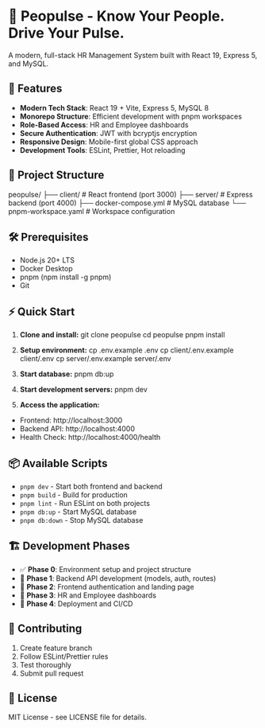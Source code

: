 # 💼 Peopulse - Know Your People. Drive Your Pulse.

A modern, full-stack HR Management System built with React 19, Express 5, and MySQL.

## 🚀 Features

- **Modern Tech Stack**: React 19 + Vite, Express 5, MySQL 8
- **Monorepo Structure**: Efficient development with pnpm workspaces  
- **Role-Based Access**: HR and Employee dashboards
- **Secure Authentication**: JWT with bcryptjs encryption
- **Responsive Design**: Mobile-first global CSS approach
- **Development Tools**: ESLint, Prettier, Hot reloading

## 📁 Project Structure

peopulse/
├── client/ # React frontend (port 3000)
├── server/ # Express backend (port 4000)
├── docker-compose.yml # MySQL database
└── pnpm-workspace.yaml # Workspace configuration


## 🛠️ Prerequisites

- Node.js 20+ LTS
- Docker Desktop
- pnpm (npm install -g pnpm)
- Git

## ⚡ Quick Start

1. **Clone and install:**
git clone <your-repo-url> peopulse
cd peopulse
pnpm install


2. **Setup environment:**
cp .env.example .env
cp client/.env.example client/.env
cp server/.env.example server/.env


3. **Start database:**
pnpm db:up


4. **Start development servers:**
pnpm dev


5. **Access the application:**
- Frontend: http://localhost:3000
- Backend API: http://localhost:4000
- Health Check: http://localhost:4000/health

## 📦 Available Scripts

- `pnpm dev` - Start both frontend and backend
- `pnpm build` - Build for production
- `pnpm lint` - Run ESLint on both projects
- `pnpm db:up` - Start MySQL database
- `pnpm db:down` - Stop MySQL database

## 🏗️ Development Phases

- ✅ **Phase 0**: Environment setup and project structure  
- 🔄 **Phase 1**: Backend API development (models, auth, routes)
- 🔄 **Phase 2**: Frontend authentication and landing page
- 🔄 **Phase 3**: HR and Employee dashboards  
- 🔄 **Phase 4**: Deployment and CI/CD

## 🤝 Contributing

1. Create feature branch
2. Follow ESLint/Prettier rules  
3. Test thoroughly
4. Submit pull request

## 📄 License

MIT License - see LICENSE file for details.
